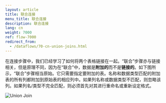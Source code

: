 ```yaml
---
layout: article
title: 联合连接
menu_title: 联合连接
description: 联合连接
lang: cn
weight: 7000
ref: flow-7000
redirect_from:
  - /dataflows/70-cn-union-joins.html
---
```

在连接步骤中，我们已经学习了如何将两个表格链接在一起。“联合”步骤亦与链接相关，但是原理不同，因为在“联合”中，数据是**附加的**而不是**链接的**。如下图所示，“联合”步骤相当原始。它只需要指定要附加的表。名称和数据类型匹配的附加表的所有列都附加到原始表的相应列中。如果列名称或数据类型不匹配，则忽略该列。如果列名/类型不完全匹配，则必须首先对其进行重命名或重新设定格式。

![Union Join](/assets/images/dataflows/dataflows-union03.png)
